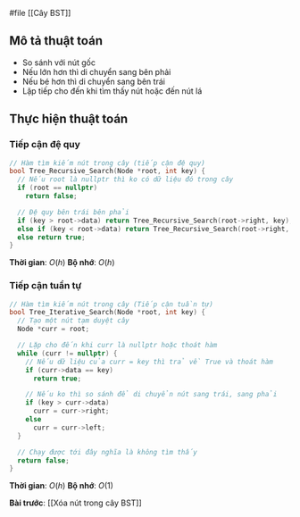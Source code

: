 #file [[Cây BST]]

## **Mô tả thuật toán**
- So sánh với nút gốc
- Nếu lớn hơn thì di chuyển sang bên phải
- Nếu bé hơn thì di chuyển sang bên trái
- Lặp tiếp cho đến khi tìm thấy nút hoặc đến nút lá

## **Thực hiện thuật toán**
### Tiếp cận đệ quy
``` cpp
// Hàm tìm kiếm nút trong cây (tiếp cận đệ quy)
bool Tree_Recursive_Search(Node *root, int key) {
  // Nếu root là nullptr thì ko có dữ liệu đó trong cây
  if (root == nullptr)
    return false;

  // Đệ quy bên trái bên phải
  if (key > root->data) return Tree_Recursive_Search(root->right, key);
  else if (key < root->data) return Tree_Recursive_Search(root->right, key);
  else return true;
}
```
**Thời gian**: $O(h)$
**Bộ nhớ**: $O(h)$

### Tiếp cận tuần tự
``` cpp
// Hàm tìm kiếm nút trong cây (Tiếp cận tuần tự)
bool Tree_Iterative_Search(Node *root, int key) {
  // Tạo một nút tạm duyệt cây
  Node *curr = root;

  // Lặp cho đến khi curr là nullptr hoặc thoát hàm
  while (curr != nullptr) {
    // Nếu dữ liệu của curr = key thì trả về True và thoát hàm
    if (curr->data == key)
      return true;

    // Nếu ko thì so sánh để di chuyển nút sang trái, sang phải
    if (key > curr->data)
      curr = curr->right;
    else
      curr = curr->left;
  }

  // Chạy được tới đây nghĩa là không tìm thấy
  return false;
}
```
**Thời gian**: $O(h)$
**Bộ nhớ**: $O(1)$

**Bài trước**: [[Xóa nút trong cây BST]]